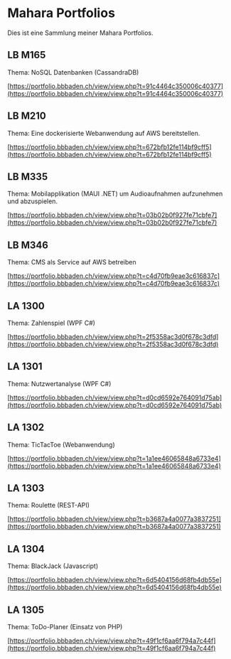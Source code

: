 # Mahara Portfolios
Dies ist eine Sammlung meiner Mahara Portfolios.

## LB M165

Thema: NoSQL Datenbanken (CassandraDB)

[https://portfolio.bbbaden.ch/view/view.php?t=91c4464c350006c40377](https://portfolio.bbbaden.ch/view/view.php?t=91c4464c350006c40377)

## LB M210

Thema: Eine dockerisierte Webanwendung auf AWS bereitstellen.

[https://portfolio.bbbaden.ch/view/view.php?t=672bfb12fe114bf9cff5](https://portfolio.bbbaden.ch/view/view.php?t=672bfb12fe114bf9cff5)

## LB M335

Thema: Mobilapplikation (MAUI .NET) um Audioaufnahmen aufzunehmen und abzuspielen.

[https://portfolio.bbbaden.ch/view/view.php?t=03b02b0f927fe71cbfe7](https://portfolio.bbbaden.ch/view/view.php?t=03b02b0f927fe71cbfe7)

## LB M346

Thema: CMS als Service auf AWS betreiben

[https://portfolio.bbbaden.ch/view/view.php?t=c4d70fb9eae3c616837c](https://portfolio.bbbaden.ch/view/view.php?t=c4d70fb9eae3c616837c)

## LA 1300

Thema: Zahlenspiel (WPF C#)

[https://portfolio.bbbaden.ch/view/view.php?t=2f5358ac3d0f678c3dfd](https://portfolio.bbbaden.ch/view/view.php?t=2f5358ac3d0f678c3dfd)

## LA 1301

Thema: Nutzwertanalyse (WPF C#)

[https://portfolio.bbbaden.ch/view/view.php?t=d0cd6592e764091d75ab](https://portfolio.bbbaden.ch/view/view.php?t=d0cd6592e764091d75ab)

## LA 1302

Thema: TicTacToe (Webanwendung)

[https://portfolio.bbbaden.ch/view/view.php?t=1a1ee46065848a6733e4](https://portfolio.bbbaden.ch/view/view.php?t=1a1ee46065848a6733e4)

## LA 1303

Thema: Roulette (REST-API)

[https://portfolio.bbbaden.ch/view/view.php?t=b3687a4a0077a3837251](https://portfolio.bbbaden.ch/view/view.php?t=b3687a4a0077a3837251)

## LA 1304

Thema: BlackJack (Javascript)

[https://portfolio.bbbaden.ch/view/view.php?t=6d5404156d68fb4db55e](https://portfolio.bbbaden.ch/view/view.php?t=6d5404156d68fb4db55e)

## LA 1305

Thema: ToDo-Planer (Einsatz von PHP)

[https://portfolio.bbbaden.ch/view/view.php?t=49f1cf6aa6f794a7c44f](https://portfolio.bbbaden.ch/view/view.php?t=49f1cf6aa6f794a7c44f)

